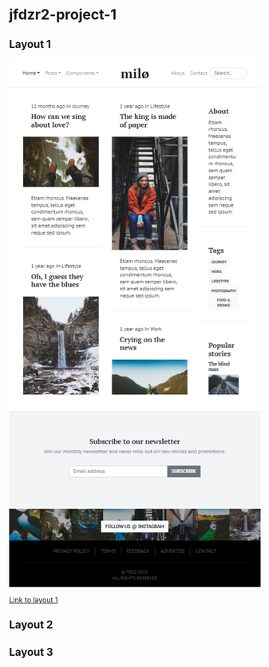 # jfdzr2-project-1

## Layout 1

![layout 1 top](layout1_main.png)
![layout 1 bottom](layout1_footer.png)

[Link to layout 1](layout1/index.html)

## Layout 2

## Layout 3
